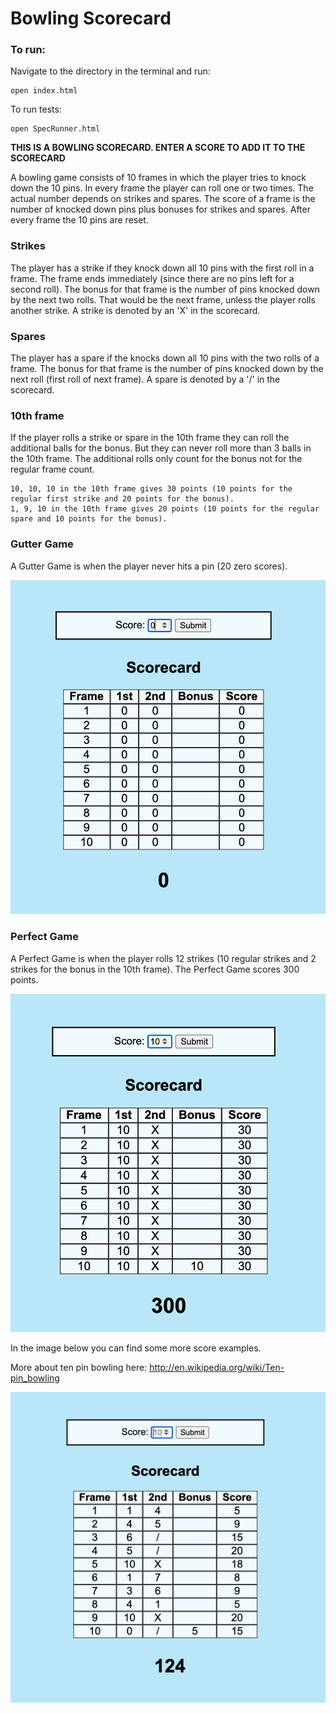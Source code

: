 
Bowling Scorecard
=================

### To run: 

Navigate to the directory in the terminal and run:

```
open index.html
```

To run tests:
```
open SpecRunner.html
```

**THIS IS A BOWLING SCORECARD. ENTER A SCORE TO ADD IT TO THE SCORECARD**

A bowling game consists of 10 frames in which the player tries to knock down the 10 pins. In every frame the player can roll one or two times. The actual number depends on strikes and spares. The score of a frame is the number of knocked down pins plus bonuses for strikes and spares. After every frame the 10 pins are reset.

### Strikes

The player has a strike if they knock down all 10 pins with the first roll in a frame. The frame ends immediately (since there are no pins left for a second roll). The bonus for that frame is the number of pins knocked down by the next two rolls. That would be the next frame, unless the player rolls another strike. A strike is denoted by an 'X' in the scorecard.

### Spares

The player has a spare if the knocks down all 10 pins with the two rolls of a frame. The bonus for that frame is the number of pins knocked down by the next roll (first roll of next frame). A spare is denoted by a '/' in the scorecard.

### 10th frame

If the player rolls a strike or spare in the 10th frame they can roll the additional balls for the bonus. But they can never roll more than 3 balls in the 10th frame. The additional rolls only count for the bonus not for the regular frame count.

    10, 10, 10 in the 10th frame gives 30 points (10 points for the regular first strike and 20 points for the bonus).
    1, 9, 10 in the 10th frame gives 20 points (10 points for the regular spare and 10 points for the bonus).

### Gutter Game

A Gutter Game is when the player never hits a pin (20 zero scores).

![Gutter Game](images/zero_game.png)

### Perfect Game

A Perfect Game is when the player rolls 12 strikes (10 regular strikes and 2 strikes for the bonus in the 10th frame). The Perfect Game scores 300 points.

![Perfect Game](images/perfect_game.png)

In the image below you can find some more score examples.

More about ten pin bowling here: http://en.wikipedia.org/wiki/Ten-pin_bowling

![Ten Pin Score Example](images/example_scorecard.png)
